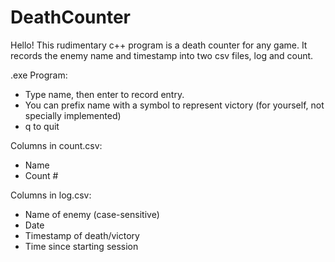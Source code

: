 # DeathCounter
Hello! This rudimentary c++ program is a death counter for any game.
It records the enemy name and timestamp into two csv files, log and count. 

.exe Program:
- Type name, then enter to record entry.
- You can prefix name with a symbol to represent victory (for yourself, not specially implemented)
- q to quit

Columns in count.csv:
- Name
- Count #

Columns in log.csv:
- Name of enemy (case-sensitive)
- Date
- Timestamp of death/victory
- Time since starting session


